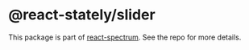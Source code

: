 # @react-stately/slider

This package is part of [react-spectrum](https://github.com/adobe/react-spectrum). See the repo for more details.